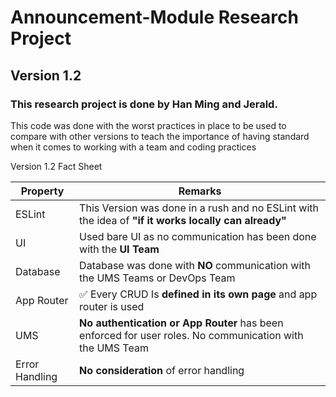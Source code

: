 # Announcement-Module Research Project

## Version 1.2

### This research project is done by Han Ming and Jerald.

This code was done with the worst practices in place to be used to compare with other versions to teach the importance of having standard when it comes to working with a team and coding practices

Version 1.2 Fact Sheet

| Property       | Remarks                                                                                                  |
| -------------- | -------------------------------------------------------------------------------------------------------- |
| ESLint         | This Version was done in a rush and no ESLint with the idea of **"if it works locally can already"**     |
| UI             | Used bare UI as no communication has been done with the **UI Team**                                      |
| Database       | Database was done with **NO** communication with the UMS Teams or DevOps Team                            |
| App Router     | ✅ Every CRUD Is **defined in its own page** and app router is used                                      |
| UMS            | **No authentication or App Router** has been enforced for user roles. No communication with the UMS Team |
| Error Handling | **No consideration** of error handling                                                                   |
